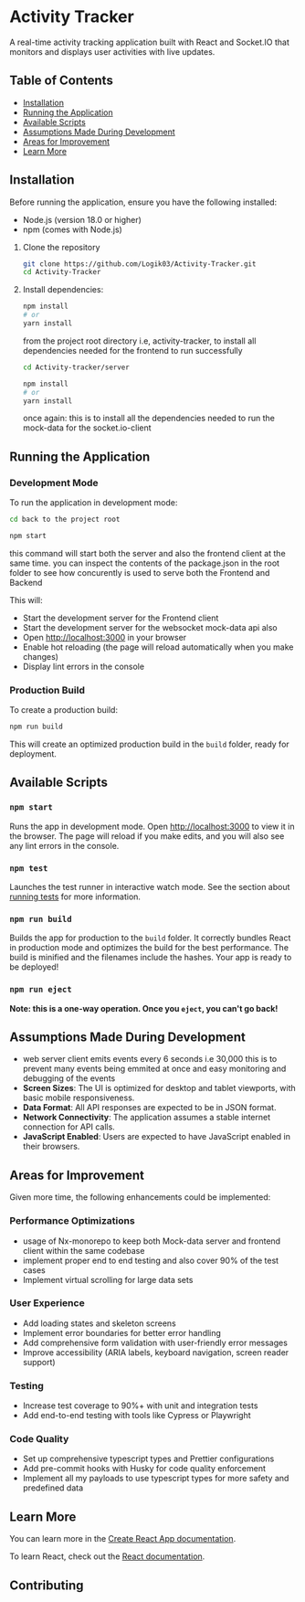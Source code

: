 # Activity Tracker

A real-time activity tracking application built with React and Socket.IO that monitors and displays user activities with live updates.

## Table of Contents

- [Installation](#installation)
- [Running the Application](#running-the-application)
- [Available Scripts](#available-scripts)
- [Assumptions Made During Development](#assumptions-made-during-development)
- [Areas for Improvement](#areas-for-improvement)
- [Learn More](#learn-more)

## Installation

Before running the application, ensure you have the following installed:
- Node.js (version 18.0 or higher)
- npm (comes with Node.js)

1. Clone the repository
   ```bash
   git clone https://github.com/Logik03/Activity-Tracker.git
   cd Activity-Tracker
   ```

2. Install dependencies:
   
   ```bash
   npm install
   # or
   yarn install
   ```
   from the project root directory i.e, activity-tracker, to install all dependencies needed for the frontend to run successfully 

   ```bash
   cd Activity-tracker/server
   ```

   ```bash
   npm install
   # or
   yarn install
   ```
   once again: this is to install all the dependencies needed to run the mock-data for the socket.io-client  

## Running the Application

### Development Mode
To run the application in development mode:

```bash
cd back to the project root
```

```bash
npm start
```

this command will start both the server and also the frontend client at the same time. you can inspect the contents of the package.json in the root folder to see how concurently is used to serve both the Frontend and Backend 

This will:
- Start the development server for the Frontend client 
- Start the development server for the websocket mock-data api also
- Open [http://localhost:3000](http://localhost:3000) in your browser
- Enable hot reloading (the page will reload automatically when you make changes)
- Display lint errors in the console

### Production Build
To create a production build:

```bash
npm run build
```

This will create an optimized production build in the `build` folder, ready for deployment.

## Available Scripts

### `npm start`
Runs the app in development mode. Open [http://localhost:3000](http://localhost:3000) to view it in the browser. The page will reload if you make edits, and you will also see any lint errors in the console.

### `npm test`
Launches the test runner in interactive watch mode. See the section about [running tests](https://facebook.github.io/create-react-app/docs/running-tests) for more information.

### `npm run build`
Builds the app for production to the `build` folder. It correctly bundles React in production mode and optimizes the build for the best performance. The build is minified and the filenames include the hashes. Your app is ready to be deployed!

### `npm run eject`
**Note: this is a one-way operation. Once you `eject`, you can't go back!**

## Assumptions Made During Development
- web server client emits events every 6 seconds i.e 30,000 this is to prevent many events being emmited at once and easy monitoring and debugging of the events
- **Screen Sizes**: The UI is optimized for desktop and tablet viewports, with basic mobile responsiveness.
- **Data Format**: All API responses are expected to be in JSON format.
- **Network Connectivity**: The application assumes a stable internet connection for API calls.
- **JavaScript Enabled**: Users are expected to have JavaScript enabled in their browsers.

## Areas for Improvement

Given more time, the following enhancements could be implemented:

### Performance Optimizations
- usage of Nx-monorepo to keep both Mock-data server and frontend client within the same codebase
- implement proper end to end testing and also cover 90% of the test cases
- Implement virtual scrolling for large data sets

### User Experience
- Add loading states and skeleton screens
- Implement error boundaries for better error handling
- Add comprehensive form validation with user-friendly error messages
- Improve accessibility (ARIA labels, keyboard navigation, screen reader support)

### Testing
- Increase test coverage to 90%+ with unit and integration tests
- Add end-to-end testing with tools like Cypress or Playwright

### Code Quality
- Set up comprehensive typescript types and Prettier configurations
- Add pre-commit hooks with Husky for code quality enforcement
- Implement all my payloads to use typescript types for more safety and predefined data

## Learn More

You can learn more in the [Create React App documentation](https://facebook.github.io/create-react-app/docs/getting-started).

To learn React, check out the [React documentation](https://reactjs.org/).

## Contributing
